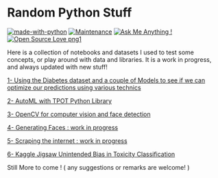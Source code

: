 # Random Python Stuff
[![made-with-python](https://img.shields.io/badge/Made%20with-Python-1f425f.svg)](https://twitter.com/wajdi_bs)
 [![Maintenance](https://img.shields.io/badge/Maintained%3F-yes-green.svg)](https://twitter.com/wajdi_bs) [![Ask Me Anything !](https://img.shields.io/badge/Ask%20me-anything-1abc9c.svg)](https://twitter.com/wajdi_bs)  [![Open Source Love png1](https://badges.frapsoft.com/os/v1/open-source.png?v=103)](https://twitter.com/wajdi_bs)

Here is a collection of notebooks and datasets I used to test some concepts, or play around with data and libraries. 
It is a work in progress, and always updated with new stuff!   

[1- Using the Diabetes dataset and a couple of Models to see if we can optimize our predictions using various technics](/Optimized_Ensemble_Stack.ipynb)
 
[2- AutoML with TPOT Python Library](/Testing_TOPT.ipynb)
 
 
[3- OpenCV for computer vision and face detection](/OpenCV_for_computer_vision_and_face_detection_V02.ipynb)

[4- Generating Faces : work in progress](/)
 
[5- Scraping the internet : work in progress](/)

[6- Kaggle Jigsaw Unintended Bias in Toxicity Classification](/)



Still More to come !
( any suggestions or remarks are welcome! )
 
 
 
 
